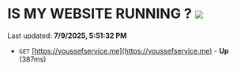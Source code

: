 # IS MY WEBSITE RUNNING ? [![](https://img.shields.io/static/v1?label=Sponsor&message=%E2%9D%A4&logo=GitHub&color=%23fe8e86)](https://github.com/sponsors/Youssef-Lehmam)

Last updated: **7/9/2025, 5:51:32 PM**

- `GET` [https://youssefservice.me](https://youssefservice.me) - **Up** (387ms)
